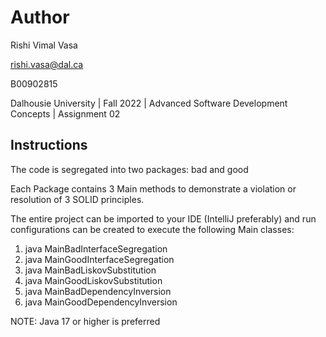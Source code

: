 # Author

Rishi Vimal Vasa

rishi.vasa@dal.ca

B00902815

Dalhousie University | Fall 2022 | Advanced Software Development Concepts | Assignment 02

## Instructions

The code is segregated into two packages: bad and good

Each Package contains 3 Main methods to demonstrate a violation or resolution of 3 SOLID principles.

The entire project can be imported to your IDE (IntelliJ preferably) and run configurations can be created to execute the following Main classes:

1) java MainBadInterfaceSegregation
2) java MainGoodInterfaceSegregation
3) java MainBadLiskovSubstitution
4) java MainGoodLiskovSubstitution
5) java MainBadDependencyInversion
6) java MainGoodDependencyInversion

NOTE: Java 17 or higher is preferred